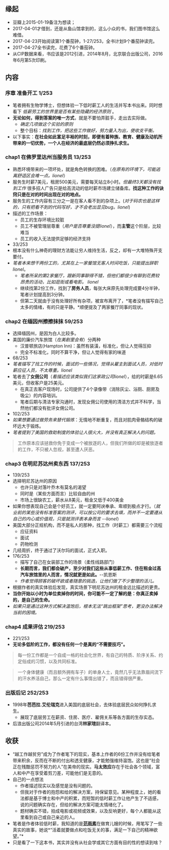 ##  缘起
+ 豆瓣上2015-01-19备注为想读；
+ 2017-04-01才借到，还是从鱼山馆拿到的，这么小众的书，我们图书馆这么难借。
+ 2017-04-23开始阅读第1个番茄钟，1-27/253，全书计划9个番茄钟读完。
+ 2017-04-27全书读完，花费了6个番茄钟。
+ 从CIP数据来看，书应该是2012引进，2014年8月，北京联合出版公司，2016年6月第5次印刷。

##  内容
###  序章 准备开工  1/253
+ 笔者拥有生物学博士，但想体验一下低时薪工人的生活并写本书出来。同时想看下 *低薪劳工的世界里是否有某些隐藏的经济原则* 。
+ **无论如何，得到答案的唯一方式**，就是不要怕弄脏手，走出去实际做。
	+ *确定几项做这个实验的原则*
	+ 整个目标：*找到工作，把这些工作做好，努力量入为出，使收支平衡。*
+ 以下事实：**在社会如此富足丰裕的时刻，即便有着种族、教育、健康及动机所带来的一切优势，一个人在经济的最底层仍然必须挣扎求生。**

###  chap1 在佛罗里达州当服务员 13/253
+ 熟悉环境带来的一项坏处，就是角色转换的困难。（*在原有的环境下，可能逃离舒适区会难一点。lionel*）
+ 服务生时薪7美元，租房500美元，需要每天站立8小时。*但最终3天都没有找到工作* 很多招人广告只是给高流动的低时薪市场建立储备库。**找这种工作的诀窍只是在对的时间出现在对的地点。** 
+ 服务生的工作内容有三分之一是在客人看不到的杂项上。(*对于码农也是这样的，只有把看不到的代码写好，才不会老出显见bug。lionel*)
+ 描述的工作场景：
	+ 员工的生存环境比较脏
	+ 员工不被管理层尊重（*用户是否尊重没提lionel*），而**主管**这个阶层，比较难当
	+ 员工的收入无法提供足够的经济支持
+ 33/253 
+ 根本没有什么神奇的理财方法能让穷人维持生活，反之，却有一大堆特殊开支要付。
+ *笔者本来想干两份工的，尤其在上一家餐馆无客人时间吃饭，只能提出辞职 lionel*。
	+ *笔者所呆的第2家餐厅，跟新同事聊得不错，但他们都很少有聊到花费较昂贵的活动，比如逛街或看电影。 lionel*
	+ 继续找第2份工作，找到了**房务人员**，每张大床原先处理完成要4分半钟，笔者计划提高到3分钟。
	+ 但第二天就由于没有处理好所有杂项，被宣布离开了，*笔者没有描写自己太多的情绪，有的只是平静。*顺便提及了两家餐厅同事的现状。

###  chap2 在缅因州擦擦抹抹  59/253
+ 选择缅因州，是因为白人比较多。 
+ 美国的廉价汽车旅馆（*在美剧里会有*）分两种
	+ 汉普顿旅店(Hampton Inn)：虽然有装潢，标准化，但让人觉得压抑
	+ 完全不标准化，同时不算干净，但让人觉得有家的味道
+ 68/253
+ *笔者描写了找工作的时候，面试的一些情况，觉得从雇主到面试人员，对低时薪应征人员，不太尊重。lionel*
+ 笔者去了**女佣公司**（*看描述应该类似我们这家政公司lionel*），给的时薪是6.65美元，但收客户是25美元。
	+ 在真正去客户现场时，公司提供了4个录像带（消除灰尘、浴厕、厨房及吸尘）的内容培训。
	+ 笔者后期与清洁专家沟通时，发现女佣公司使用的清洁方式并不科学，当然他们都没有批评女佣公司。
+ 102/253
+ *如果想要通过做劳务来替代锻炼*：无情地不断重复，而且对肌肉骨骼结构的破坏远大于锻炼。
+ *笔者提到了美国的救助制度的体验让人很火大，并没有真正解决人的问题。*
> 工作原本应该拯救你免于变成一个被放逐的人，但我们所做的却是被放逐者的工作，不只被人忽视，甚至遭人厌恶。 

###  chap3 在明尼苏达州卖东西  137/253
+ 139/253
+ 选择明尼苏达州的原因
	+ 也许只是对落叶乔木有莫名的渴望
	+ 同时是（某些方面而言）比较自由的州
	+ 市场上很缺农工，薪水从8美元，租金又低于400美金
+ 如果你想表现自己会是个好员工，就一定要阿谀奉承、卑顺到极点才行。（*就业前的某些没有标准答案的测评，可以按公司的要求去填，而并不一定要遵从自己的内心或价值观，只是就测评表本身而言 --lionel*） 
+ 美国大部分正规机构，而不是私人的那种，找工作（时薪工）都需要三个流程
	+ 应征资料
	+ 面试
	+ 药物检测
+ 几经周折，终于通过了沃尔玛的面试，正式入职。
+ 176/253
	+ 描写了自己在女装部工作的场景（柔性线路部门）
	+ **长期而言，我们都会破产，至少对我们这些从事低薪工作、住在租金过高汽车旅馆里的人而言，情况就更是如此。**--凯恩斯
	+ *作者觉得顾客的破坏欲或者随意的挑选，让他们做了不少整理的活儿。*
+ 根据作者的真实体验后发现，真实场景下明尼苏达州的租金远比描述的更贵。
+ **当你开始以小时为单位卖掉你的时间，你可能不一定了解的是：你真正卖掉的，是自己的生命。**
+ *如果只是通过这种方式解决温饱后，根本无法“跳出框架”思考，更没办法解决当前的困境。*
 
###  chap4 成果评估  219/253
+ 221/253
+ **无论多低阶的工作，都没有任何一个是真的“不需要技巧”。**
> 每一份工作都是一个自成一格的社会化世界，有自己的特质、阶序关系、约定俗成的习惯，以及共同标准。

> 一个身体健康（而且额外拥有车子）的单身人士，竟然几乎无法靠眉间流下的汗水养活自己，那么一定有什么事情出错了，而且错得很严重。

###  出版后记  252/253
+ 1998年**芭芭拉.艾伦瑞克**进入美国的底层社会，去体验底层民众如何挣扎求生。
	+ 展现了底层劳工在薪资、住房、医疗、雇佣关系等各方面的生存实态。
+ 后浪出版公司2014年5月引进的台湾**林家瑄**翻译本。

##  收获
+ “越工作越贫穷”成为了作者笔下的现实，基本上作者的6份工作并没有给笔者带来积余，反而在不断的付出和透支健康，才能勉强维持温饱。这也是“社会正在残酷惩罚不努力的人”在美帝的现实。**马太效应**存在于社会各个领域，富人和中产在享受着剪刀差，可能他们是无意的。
+ 自己的一点想法
	+ 作者描述现实以及感觉是没有问题的。
	+ 但我对于作者的抱怨和给的解决方案，持保留意见。某种程度上，她的看法都是基于博士和中产的积累，而短暂的低时薪工作让他产生了不适感，说的问题确实存在，但给的解决方案可能太情绪化了。
	+ 题材确实不错，拍成电影或视频或效果，以及反响更好，每个人都能从这里看到自己或自己亲近的人。
+ 笔者是作者体验低时薪，我知道的是[**范雨素**](http://dapenti.com/blog/more.asp?name=xilei&id=120531)在做育儿嫂的时候，用笔写了一些真实的故事，她说*“活着就要做点和吃饭无关的事，满足一下自己的精神欲望。”*
+ 只是看了一下这本书，其实并没有从社会学或其它方面有目的性的想读到啥？